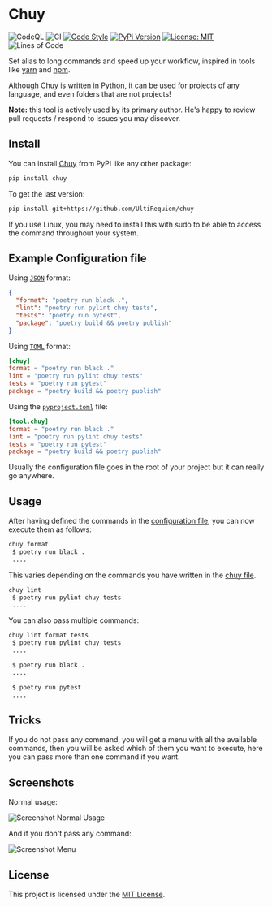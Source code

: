 # Chuy

![CodeQL](https://github.com/UltiRequiem/chuy/workflows/CodeQL/badge.svg)
![CI](https://github.com/UltiRequiem/chuy/workflows/CI/badge.svg)
[![Code Style](https://img.shields.io/badge/Code%20Style-Black-000000.svg)](https://github.com/psf/black)
[![PyPi Version](https://img.shields.io/pypi/v/chuy)](https://pypi.org/project/chuy)
[![License: MIT](https://img.shields.io/badge/License-MIT-blue.svg)](https://opensource.org/licenses/MIT)
![Lines of Code](https://img.shields.io/tokei/lines/github.com/UltiRequiem/chuy?color=blue&label=Total%20Lines)

Set alias to long commands and speed up your workflow, inspired in tools like
[yarn](https://github.com/yarnpkg/berry) and [npm](https://github.com/npm/cli).

Although Chuy is written in Python, it can be used for projects of any language,
and even folders that are not projects!

**Note:** this tool is actively used by its primary author. He's happy to review
pull requests / respond to issues you may discover.

## Install

You can install [Chuy](https://pypi.org/project/chuy) from PyPI like any other
package:

```bash
pip install chuy
```

To get the last version:

```bash
pip install git+https://github.com/UltiRequiem/chuy
```

If you use Linux, you may need to install this with sudo to be able to access
the command throughout your system.

## Example Configuration file

Using [`JSON`](./chuy.json) format:

```json
{
  "format": "poetry run black .",
  "lint": "poetry run pylint chuy tests",
  "tests": "poetry run pytest",
  "package": "poetry build && poetry publish"
}
```

Using [`TOML`](./chuy.toml) format:

```toml
[chuy]
format = "poetry run black ."
lint = "poetry run pylint chuy tests"
tests = "poetry run pytest"
package = "poetry build && poetry publish"
```

Using the [`pyproject.toml`](./pyproject.toml) file:

```toml
[tool.chuy]
format = "poetry run black ."
lint = "poetry run pylint chuy tests"
tests = "poetry run pytest"
package = "poetry build && poetry publish"
```

Usually the configuration file goes in the root of your project but it can
really go anywhere.

## Usage

After having defined the commands in the
[configuration file](#example-configuration-file), you can now execute them as
follows:

```bash
chuy format
 $ poetry run black .
 ....
```

This varies depending on the commands you have written in the
[chuy file](#example-configuration-file).

```bash
chuy lint
 $ poetry run pylint chuy tests
 ....
```

You can also pass multiple commands:

```bash
chuy lint format tests
 $ poetry run pylint chuy tests
 ....

 $ poetry run black .
 ....

 $ poetry run pytest
 ....
```

## Tricks

If you do not pass any command, you will get a menu with all the available
commands, then you will be asked which of them you want to execute, here you can
pass more than one command if you want.

## Screenshots

Normal usage:

![Screenshot Normal Usage](https://i.imgur.com/sOu86gu.png)

And if you don't pass any command:

![Screenshot Menu](https://i.imgur.com/nFd4Bz9.png)

## License

This project is licensed under the [MIT License](./LICENSE).
